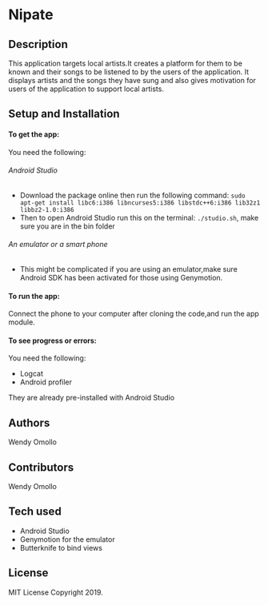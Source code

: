 # Nipate

## Description
This application targets local artists.It creates a platform for them to be known and their songs to be listened  to by the users of the application.
It displays artists and the songs they have sung and also gives motivation for users of the application to support local artists.

## Setup and Installation

#### To get the app:
You need the following:
###### Android Studio
* Download the package online then run the following command:
``sudo apt-get install libc6:i386 libncurses5:i386 libstdc++6:i386 lib32z1 libbz2-1.0:i386``
* Then to open Android Studio run this on the terminal:
``./studio.sh``, make sure you are in the bin folder

###### An emulator or a smart phone
* This might be complicated if you are using an emulator,make sure Android SDK has been activated for those using Genymotion.

#### To run the app:
Connect the phone to your computer after cloning the code,and run the app module.

#### To see progress or errors:
You need the following:
* Logcat
* Android profiler

They are already pre-installed with Android Studio

## Authors
Wendy Omollo

## Contributors
Wendy Omollo

## Tech used
* Android Studio
* Genymotion for the emulator
* Butterknife to bind views

## License
MIT License
Copyright 2019.
